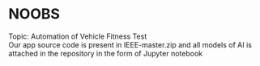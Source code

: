 # NOOBS
  Topic: Automation of Vehicle Fitness Test<br>
  Our app source code is present in IEEE-master.zip
and all models of AI is attached in the repository in the form of Jupyter notebook
